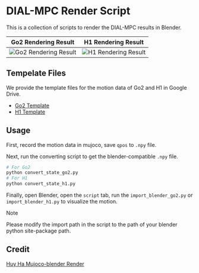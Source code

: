 # DIAL-MPC Render Script

This is a collection of scripts to render the DIAL-MPC results in Blender.

| Go2 Rendering Result | H1 Rendering Result |
| :------------------: | :-----------------: |
| ![Go2 Rendering Result](./figs/go2_climb.gif) | ![H1 Rendering Result](./figs/h1_jog.gif) |

## Tempelate Files

We provide the template files for the motion data of Go2 and H1 in Google Drive.

- [Go2 Template](https://drive.google.com/file/d/1P5khZuAXrZJd7vPlD8zfjrtDuKgXGEQD/view?usp=sharing)
- [H1 Template](https://drive.google.com/file/d/1ZICQdzsb8vNpvwAhrjVBHu3adQ_HAB2z/view?usp=sharing)

## Usage

First, record the motion data in mujoco, save `qpos` to `.npy` file.

Next, run the converting script to get the blender-compatible `.npy` file.

```bash
# For Go2
python convert_state_go2.py
# For H1
python convert_state_h1.py
```

Finally, open Blender, open the `script` tab, run the `import_blender_go2.py` or `import_blender_h1.py` to visualize the motion.

> [!NOTE]
> Please modify the import path in the script to the path of your blender python site-package path. 

## Credit

[Huy Ha Mujoco-blender Render](https://github.com/real-stanford/scalingup/blob/master/docs/visualization.md)